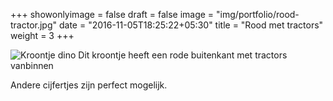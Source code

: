+++
showonlyimage = false
draft = false
image = "img/portfolio/rood-tractor.jpg"
date = "2016-11-05T18:25:22+05:30"
title = "Rood met tractors"
weight = 3
+++
<!--more-->
![Kroontje dino][1]
Dit kroontje heeft een rode buitenkant met tractors vanbinnen

Andere cijfertjes zijn perfect mogelijk.


[1]: /img/portfolio/rood-tractor.jpg
